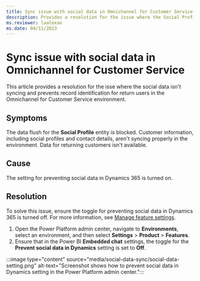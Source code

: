 ```yaml
---
title: Sync issue with social data in Omnichannel for Customer Service
description: Provides a resolution for the issue where the Social Profile entity is blocked and the social data isn't syncing in Omnichannel for Customer Service.
ms.reviewer: laalexan
ms.date: 04/11/2023
---
```

# Sync issue with social data in Omnichannel for Customer Service

This article provides a resolution for the isse where the social data isn't syncing and prevents record identification for return users in the Omnichannel for Customer Service environment.

## Symptoms

The data flush for the **Social Profile** entity is blocked. Customer information, including social profiles and contact details, aren't syncing properly in the environment. Data for returning customers isn't available.

## Cause

The setting for preventing social data in Dynamics 365 is turned on.

## Resolution

To solve this issue, ensure the toggle for preventing social data in Dynamics 365 is turned off. For more information, see [Manage feature settings](/power-platform/admin/settings-features).

1. Open the Power Platform admin center, navigate to **Environments**, select an environment, and then select **Settings** > **Product** > **Features**.
1. Ensure that in the Power BI **Embedded chat** settings, the toggle for the **Prevent social data in Dynamics** setting is set to **Off**.

:::image type="content" source="media/social-data-sync/social-data-setting.png" alt-text="Screenshot shows how to prevent social data in Dynamics setting in the Power Platform admin center.":::